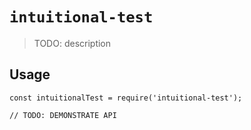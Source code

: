 # `intuitional-test`

> TODO: description

## Usage

```
const intuitionalTest = require('intuitional-test');

// TODO: DEMONSTRATE API
```
